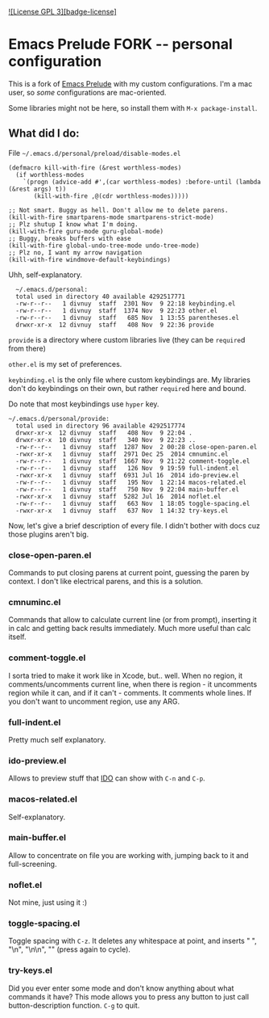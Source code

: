 [![License GPL 3][badge-license]](http://www.gnu.org/licenses/gpl-3.0.txt)

Emacs Prelude FORK -- personal configuration
=============

This is a fork of [Emacs Prelude](https://github.com/bbatsov/prelude) with my custom configurations. I'm a mac user, so *some* configurations are mac-oriented.

Some libraries might not be here, so install them with `M-x package-install`.

## What did I do:

File `~/.emacs.d/personal/preload/disable-modes.el`

``` emacs-lisp
(defmacro kill-with-fire (&rest worthless-modes)
  (if worthless-modes
    `(progn (advice-add #',(car worthless-modes) :before-until (lambda (&rest args) t))
       (kill-with-fire ,@(cdr worthless-modes)))))

;; Not smart. Buggy as hell. Don't allow me to delete parens.
(kill-with-fire smartparens-mode smartparens-strict-mode)
;; Plz shutup I know what I'm doing.
(kill-with-fire guru-mode guru-global-mode)
;; Buggy, breaks buffers with ease
(kill-with-fire global-undo-tree-mode undo-tree-mode)
;; Plz no, I want my arrow navigation
(kill-with-fire windmove-default-keybindings)
```

Uhh, self-explanatory.

```
  ~/.emacs.d/personal:
  total used in directory 40 available 4292517771
  -rw-r--r--   1 divnuy  staff  2301 Nov  9 22:18 keybinding.el
  -rw-r--r--   1 divnuy  staff  1374 Nov  9 22:23 other.el
  -rw-r--r--   1 divnuy  staff   685 Nov  1 13:55 parentheses.el
  drwxr-xr-x  12 divnuy  staff   408 Nov  9 22:36 provide
```

`provide` is a directory where custom libraries live (they can be `require`d from there)

`other.el` is my set of preferences.

`keybinding.el` is the only file where custom keybindings are. My libraries don't do keybindings on their own, but rather `require`d here and bound.

Do note that most keybindings use `hyper` key.

```
~/.emacs.d/personal/provide:
  total used in directory 96 available 4292517774
  drwxr-xr-x  12 divnuy  staff   408 Nov  9 22:04 .
  drwxr-xr-x  10 divnuy  staff   340 Nov  9 22:23 ..
  -rw-r--r--   1 divnuy  staff  1287 Nov  2 00:28 close-open-paren.el
  -rwxr-xr-x   1 divnuy  staff  2971 Dec 25  2014 cmnuminc.el
  -rw-r--r--   1 divnuy  staff  1667 Nov  9 21:22 comment-toggle.el
  -rw-r--r--   1 divnuy  staff   126 Nov  9 19:59 full-indent.el
  -rwxr-xr-x   1 divnuy  staff  6931 Jul 16  2014 ido-preview.el
  -rw-r--r--   1 divnuy  staff   195 Nov  1 22:14 macos-related.el
  -rw-r--r--   1 divnuy  staff   750 Nov  9 22:04 main-buffer.el
  -rwxr-xr-x   1 divnuy  staff  5282 Jul 16  2014 noflet.el
  -rw-r--r--   1 divnuy  staff   663 Nov  1 18:05 toggle-spacing.el
  -rwxr-xr-x   1 divnuy  staff   637 Nov  1 14:32 try-keys.el
```

Now, let's give a brief description of every file. I didn't bother with docs cuz those plugins aren't big.

### close-open-paren.el

Commands to put closing parens at current point, guessing the paren by context. I don't like electrical parens, and this is a solution.

### cmnuminc.el

Commands that allow to calculate current line (or from prompt), inserting it in calc and getting back results immediately. Much more useful than calc itself.

### comment-toggle.el

I sorta tried to make it work like in Xcode, but.. well. When no region, it comments/uncomments current line, when there is region - it uncomments region while it can, and if it can't - comments. It comments whole lines. If you don't want to uncomment region, use any ARG.

### full-indent.el

Pretty much self explanatory.

### ido-preview.el

Allows to preview stuff that [IDO](http://www.emacswiki.org/emacs/InteractivelyDoThings) can show with `C-n` and `C-p`.

### macos-related.el

Self-explanatory.

### main-buffer.el

Allow to concentrate on file you are working with, jumping back to it and full-screening.

### noflet.el

Not mine, just using it :)

### toggle-spacing.el

Toggle spacing with `C-z`. It deletes any whitespace at point, and inserts " ", "\n", "\n\n", "" (press again to cycle).

### try-keys.el

Did you ever enter some mode and don't know anything about what commands it have? This mode allows you to press any button to just call button-description function. `C-g` to quit.
